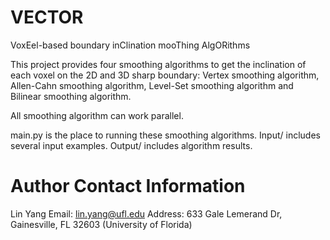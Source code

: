 # VECTOR
VoxEel-based boundary inClination mooThing AlgORithms

This project provides four smoothing algorithms to get the inclination of each voxel on the 2D and 3D sharp boundary: Vertex smoothing algorithm, Allen-Cahn smoothing algorithm, Level-Set smoothing algorithm and Bilinear smoothing algorithm.

All smoothing algorithm can work parallel.

main.py is the place to running these smoothing algorithms.
Input/ includes several input examples.
Output/ includes algorithm results.

# Author Contact Information
Lin Yang 
Email: lin.yang@ufl.edu
Address: 633 Gale Lemerand Dr, Gainesville, FL 32603 (University of Florida)
